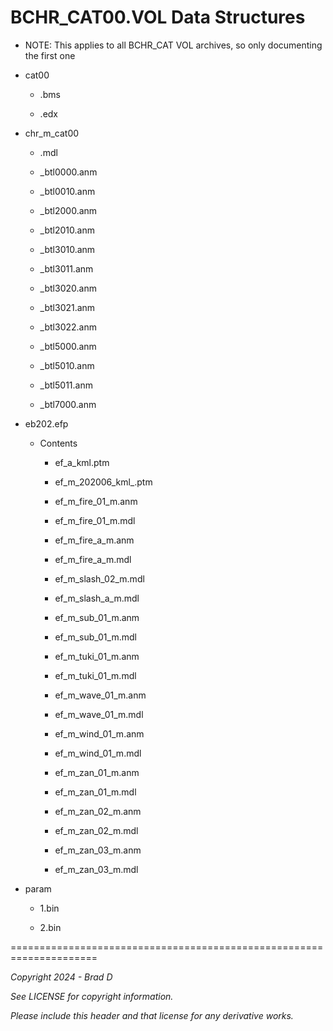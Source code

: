 # BCHR_CAT00.VOL Data Structures

* NOTE: This applies to all BCHR_CAT VOL archives, so only documenting the first one

* cat00

	* .bms

	* .edx

* chr_m_cat00

	* .mdl

	* _btl0000.anm

	* _btl0010.anm

	* _btl2000.anm

	* _btl2010.anm

	* _btl3010.anm

	* _btl3011.anm

	* _btl3020.anm

	* _btl3021.anm

	* _btl3022.anm

	* _btl5000.anm

	* _btl5010.anm

	* _btl5011.anm

	* _btl7000.anm

* eb202.efp

	* Contents

		* ef_a_kml.ptm

		* ef_m_202006_kml_.ptm

		* ef_m_fire_01_m.anm

		* ef_m_fire_01_m.mdl

		* ef_m_fire_a_m.anm

		* ef_m_fire_a_m.mdl

		* ef_m_slash_02_m.mdl

		* ef_m_slash_a_m.mdl

		* ef_m_sub_01_m.anm

		* ef_m_sub_01_m.mdl

		* ef_m_tuki_01_m.anm

		* ef_m_tuki_01_m.mdl

		* ef_m_wave_01_m.anm

		* ef_m_wave_01_m.mdl

		* ef_m_wind_01_m.anm

		* ef_m_wind_01_m.mdl

		* ef_m_zan_01_m.anm

		* ef_m_zan_01_m.mdl

		* ef_m_zan_02_m.anm

		* ef_m_zan_02_m.mdl

		* ef_m_zan_03_m.anm

		* ef_m_zan_03_m.mdl

* param

	* 1.bin

	* 2.bin

=====================================================================

*Copyright 2024 - Brad D*

*See LICENSE for copyright information.*

*Please include this header and that license for any derivative works.*